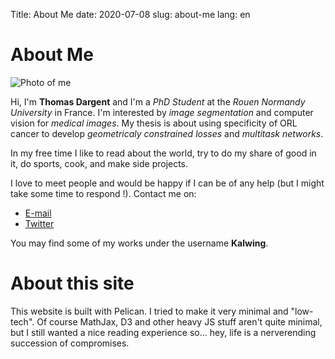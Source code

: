 Title: About Me
date: 2020-07-08
slug: about-me
lang: en

# About Me

<img alt="Photo of me" src="{static}/img/profile.jpg" class="side-pic">

Hi, I'm **Thomas Dargent** and I'm a *PhD Student* at the *Rouen Normandy University* in France.
I'm interested by *image segmentation* and computer vision for *medical images*. My thesis is about using specificity of ORL cancer to develop *geometricaly constrained losses* and *multitask networks*.

In my free time I like to read about the world, try to do my share of good in it, do sports, cook, and make side projects.

I love to meet people and would be happy if I can be of any help (but I might take some time to respond !). Contact me on:  

* [E-mail](mailto:thomas.dargent@etu.univ-rouen.fr)
* [Twitter](https://twitter.com/dargent_t)

You may find some of my works under the username **Kalwing**.

# About this site
This website is built with Pelican. I tried to make it very minimal and "low-tech". Of course MathJax, D3 and other heavy JS stuff aren't quite minimal, but I still wanted a nice reading experience so... hey, life is a nerverending succession of compromises.
